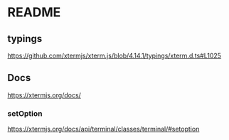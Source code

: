 # README

## typings

https://github.com/xtermjs/xterm.js/blob/4.14.1/typings/xterm.d.ts#L1025

## Docs

https://xtermjs.org/docs/

### setOption

https://xtermjs.org/docs/api/terminal/classes/terminal/#setoption